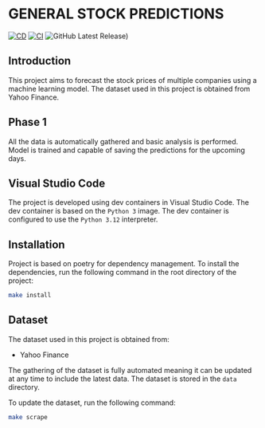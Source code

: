 # GENERAL STOCK PREDICTIONS

[![CD](https://github.com/THEWhiteArrow/ml-general-stock-predictions/actions/workflows/github-action-cd.yml/badge.svg)](https://github.com/THEWhiteArrow/ml-general-stock-predictions/actions/workflows/github-action-cd.yml)
[![CI](https://github.com/THEWhiteArrow/ml-general-stock-predictions/actions/workflows/github-action-ci.yml/badge.svg)](https://github.com/THEWhiteArrow/ml-general-stock-predictions/actions/workflows/github-action-ci.yml/badge.svg)
![GitHub Latest Release)](https://img.shields.io/github/v/release/THEWhiteArrow/ml-general-stock-predictions?logo=github)

## Introduction

This project aims to forecast the stock prices of multiple companies using a machine learning model. The dataset used in this project is obtained from Yahoo Finance.

## Phase 1

All the data is automatically gathered and basic analysis is performed.
Model is trained and capable of saving the predictions for the upcoming days.

## Visual Studio Code

The project is developed using dev containers in Visual Studio Code. The dev container is based on the `Python 3` image. The dev container is configured to use the `Python 3.12` interpreter.

## Installation

Project is based on poetry for dependency management. To install the dependencies, run the following command in the root directory of the project:

```bash
make install
```

## Dataset

The dataset used in this project is obtained from:

-   Yahoo Finance

The gathering of the dataset is fully automated meaning it can be updated at any time to include the latest data. The dataset is stored in the `data` directory.

To update the dataset, run the following command:

```bash
make scrape
```

